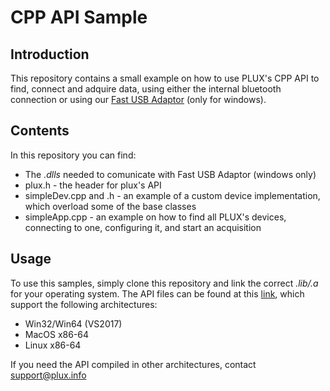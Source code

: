 # CPP API Sample

## Introduction

This repository contains a small example on how to use PLUX's CPP API to find, connect and adquire data, using either the internal bluetooth connection or using our [Fast USB Adaptor](https://plux.info/biosignalsplux-accessories/371-fast-usb-data-transfer-cable-for-biosignalsplux-820201514.html) (only for windows).

## Contents
In this repository you can find:
* The *.dlls* needed to comunicate with Fast USB Adaptor (windows only)
* plux.h - the header for plux's API
* simpleDev.cpp and .h - an example of a custom device implementation, which overload some of the base classes
* simpleApp.cpp - an example on how to find all PLUX's devices, connecting to one, configuring it, and start an acquisition

## Usage
To use this samples, simply clone this repository and link the correct *.lib/.a* for your operating system.
The API files can be found at this [link](https://downloads.plux.info/apis/PLUX-API-Cpp.zip), which support the following architectures:

* Win32/Win64 (VS2017)
* MacOS x86-64
* Linux x86-64

If you need the API compiled in other architectures, contact <support@plux.info>
